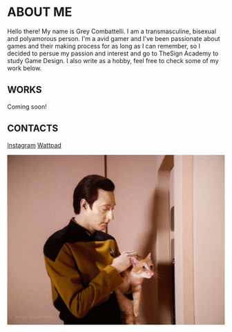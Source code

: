 # ABOUT ME

Hello there! My name is Grey Combattelli. I am a transmasculine, bisexual and polyamorous person. 
I'm a avid gamer and I've been passionate about games and their making process for as long as I can remember, so I decided to persue my passion and interest and go to TheSign Academy to study Game Design. I also write as a hobby, feel free to check some of my work below. 
 
## WORKS

Coming soon!

## CONTACTS

[Instagram](https://instagram.com/grey_renoux?igshid=MzRIODBiNWFIZA==)
[Wattpad](https://www.wattpad.com/user/Grey_rx0)

![image](ezgif-3-2b2018d2a7.gif)
